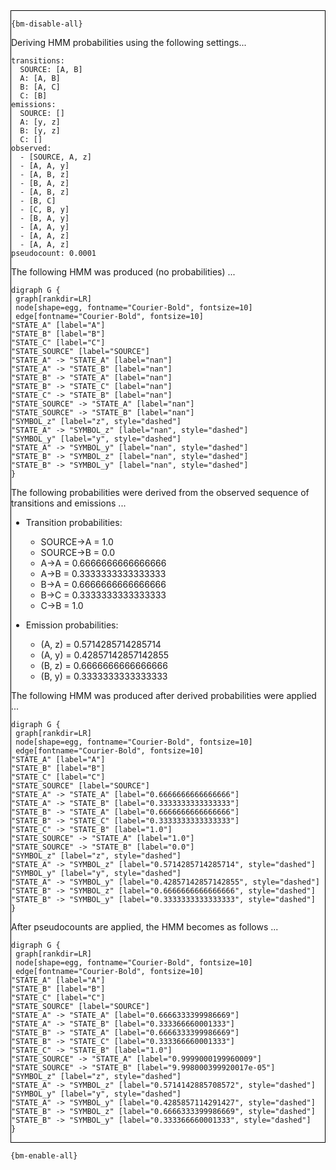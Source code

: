 <div style="border:1px solid black;">

`{bm-disable-all}`

Deriving HMM probabilities using the following settings...

```
transitions:
  SOURCE: [A, B]
  A: [A, B]
  B: [A, C]
  C: [B]
emissions:
  SOURCE: []
  A: [y, z]
  B: [y, z]
  C: []
observed:
  - [SOURCE, A, z]
  - [A, A, y]
  - [A, B, z]
  - [B, A, z]
  - [A, B, z]
  - [B, C]
  - [C, B, y]
  - [B, A, y]
  - [A, A, y]
  - [A, A, z]
  - [A, A, z]
pseudocount: 0.0001

```

The following HMM was produced (no probabilities) ...

```{dot}
digraph G {
 graph[rankdir=LR]
 node[shape=egg, fontname="Courier-Bold", fontsize=10]
 edge[fontname="Courier-Bold", fontsize=10]
"STATE_A" [label="A"]
"STATE_B" [label="B"]
"STATE_C" [label="C"]
"STATE_SOURCE" [label="SOURCE"]
"STATE_A" -> "STATE_A" [label="nan"]
"STATE_A" -> "STATE_B" [label="nan"]
"STATE_B" -> "STATE_A" [label="nan"]
"STATE_B" -> "STATE_C" [label="nan"]
"STATE_C" -> "STATE_B" [label="nan"]
"STATE_SOURCE" -> "STATE_A" [label="nan"]
"STATE_SOURCE" -> "STATE_B" [label="nan"]
"SYMBOL_z" [label="z", style="dashed"]
"STATE_A" -> "SYMBOL_z" [label="nan", style="dashed"]
"SYMBOL_y" [label="y", style="dashed"]
"STATE_A" -> "SYMBOL_y" [label="nan", style="dashed"]
"STATE_B" -> "SYMBOL_z" [label="nan", style="dashed"]
"STATE_B" -> "SYMBOL_y" [label="nan", style="dashed"]
}
```

The following probabilities were derived from the observed sequence of transitions and emissions ...

 * Transition probabilities:
   * SOURCE→A = 1.0
   * SOURCE→B = 0.0
   * A→A = 0.6666666666666666
   * A→B = 0.3333333333333333
   * B→A = 0.6666666666666666
   * B→C = 0.3333333333333333
   * C→B = 1.0

 * Emission probabilities:
   * (A, z) = 0.5714285714285714
   * (A, y) = 0.42857142857142855
   * (B, z) = 0.6666666666666666
   * (B, y) = 0.3333333333333333

The following HMM was produced after derived probabilities were applied ...

```{dot}
digraph G {
 graph[rankdir=LR]
 node[shape=egg, fontname="Courier-Bold", fontsize=10]
 edge[fontname="Courier-Bold", fontsize=10]
"STATE_A" [label="A"]
"STATE_B" [label="B"]
"STATE_C" [label="C"]
"STATE_SOURCE" [label="SOURCE"]
"STATE_A" -> "STATE_A" [label="0.6666666666666666"]
"STATE_A" -> "STATE_B" [label="0.3333333333333333"]
"STATE_B" -> "STATE_A" [label="0.6666666666666666"]
"STATE_B" -> "STATE_C" [label="0.3333333333333333"]
"STATE_C" -> "STATE_B" [label="1.0"]
"STATE_SOURCE" -> "STATE_A" [label="1.0"]
"STATE_SOURCE" -> "STATE_B" [label="0.0"]
"SYMBOL_z" [label="z", style="dashed"]
"STATE_A" -> "SYMBOL_z" [label="0.5714285714285714", style="dashed"]
"SYMBOL_y" [label="y", style="dashed"]
"STATE_A" -> "SYMBOL_y" [label="0.42857142857142855", style="dashed"]
"STATE_B" -> "SYMBOL_z" [label="0.6666666666666666", style="dashed"]
"STATE_B" -> "SYMBOL_y" [label="0.3333333333333333", style="dashed"]
}
```

After pseudocounts are applied, the HMM becomes as follows ...

```{dot}
digraph G {
 graph[rankdir=LR]
 node[shape=egg, fontname="Courier-Bold", fontsize=10]
 edge[fontname="Courier-Bold", fontsize=10]
"STATE_A" [label="A"]
"STATE_B" [label="B"]
"STATE_C" [label="C"]
"STATE_SOURCE" [label="SOURCE"]
"STATE_A" -> "STATE_A" [label="0.6666333399986669"]
"STATE_A" -> "STATE_B" [label="0.333366660001333"]
"STATE_B" -> "STATE_A" [label="0.6666333399986669"]
"STATE_B" -> "STATE_C" [label="0.333366660001333"]
"STATE_C" -> "STATE_B" [label="1.0"]
"STATE_SOURCE" -> "STATE_A" [label="0.9999000199960009"]
"STATE_SOURCE" -> "STATE_B" [label="9.998000399920017e-05"]
"SYMBOL_z" [label="z", style="dashed"]
"STATE_A" -> "SYMBOL_z" [label="0.5714142885708572", style="dashed"]
"SYMBOL_y" [label="y", style="dashed"]
"STATE_A" -> "SYMBOL_y" [label="0.4285857114291427", style="dashed"]
"STATE_B" -> "SYMBOL_z" [label="0.6666333399986669", style="dashed"]
"STATE_B" -> "SYMBOL_y" [label="0.333366660001333", style="dashed"]
}
```

</div>

`{bm-enable-all}`

